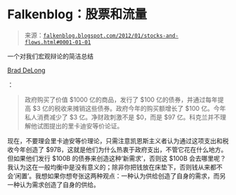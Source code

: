 <!--yml

分类：未分类

日期：2024-05-12 20:36:57

-->

# Falkenblog：股票和流量

> 来源：[`falkenblog.blogspot.com/2012/01/stocks-and-flows.html#0001-01-01`](http://falkenblog.blogspot.com/2012/01/stocks-and-flows.html#0001-01-01)

一个对我们宏观辩论的简洁总结

[Brad DeLong](http://delong.typepad.com/sdj/2012/01/understanding-the-chicago-anti-stimulus-arguments-a-response-to-kantoos.html)

：

> 政府购买了价值 $1000 亿的商品，发行了 $100 亿的债券，并通过每年提高 $3 亿的税收来摊销这些债券。政府今年的购买额增长了 $100 亿。今年私人消费减少了 $3 亿。净财政刺激不是 $0，而是 $97 亿。科克兰并不理解他试图提出的里卡迪安等价论证。

现在，不要理会里卡迪安等价理论，只需注意凯恩斯主义者认为通过这项支出和税收今年创造了 $97B，这就是他们为什么热衷于政府支出，不管它花在什么地方。但如果他们发行 $100B 的债券来创造这种‘新需求’，否则这 $100B 会去哪里呢？我认为这在一般均衡中是没有意义的；除非你把钱放在床垫下，否则钱从来都不会‘闲置’。我想如果你想夸张这两种观点：一种认为供给创造了自身的需求，而另一种认为需求创造了自身的供给。
